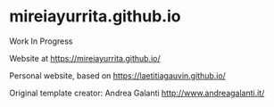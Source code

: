 # mireiayurrita.github.io

Work In Progress

Website at https://mireiayurrita.github.io/

Personal website, based on https://laetitiagauvin.github.io/

Original template creator:
			Andrea Galanti http://www.andreagalanti.it/
